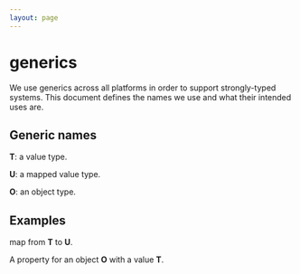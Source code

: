 ```yaml
---
layout: page
---
```


# generics

We use generics across all platforms in order to support strongly-typed systems. This document
defines the names we use and what their intended uses are.

## Generic names

**T**: a value type.

**U**: a mapped value type.

**O**: an object type.

## Examples

map from **T** to **U**.

A property for an object **O** with a value **T**.
